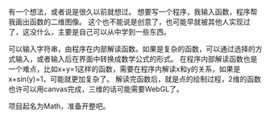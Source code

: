 有一个想法，或者说是很久以前就想过。
想要写一个程序，我输入函数，程序帮我画出函数的二维图像。
这个也不能说是创意了，也可能早就被其他人实现过了，这没什么，主要是自己可以从中学到一些东西。

可以输入字符串，由程序在内部解读函数。如果是复杂的函数，可以通过选择的方式输入，或者输入后在界面中转换成数学公式的形式。
在程序内部解读函数也是一个难点，比如x+y=1这样的函数，需要在程序内解读x和y的关系，如果是x+sin(y)=1，可能就更加复杂了。
解读完函数后，就是点的绘制过程，2维的函数也许可以用canvas完成，三维的话可能需要WebGL了。

项目起名为Math，准备开整吧。
